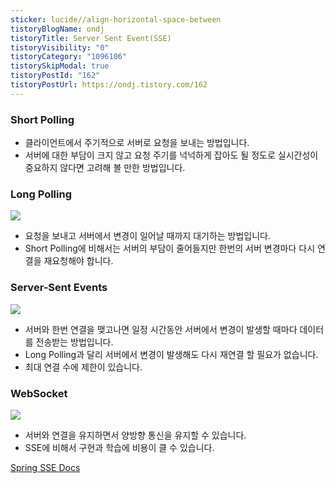 ```yaml
---
sticker: lucide//align-horizontal-space-between
tistoryBlogName: ondj
tistoryTitle: Server Sent Event(SSE)
tistoryVisibility: "0"
tistoryCategory: "1096106"
tistorySkipModal: true
tistoryPostId: "162"
tistoryPostUrl: https://ondj.tistory.com/162
---
```

### Short Polling

- 클라이언트에서 주기적으로 서버로 요청을 보내는 방법입니다.
- 서버에 대한 부담이 크지 않고 요청 주기를 넉넉하게 잡아도 될 정도로 실시간성이 중요하지 않다면 고려해 볼 만한 방법입니다.

### Long Polling

![](https://velog.velcdn.com/images/xogml951/post/337d903c-82d4-4720-b85f-44933b2c844e/image.png)

- 요청을 보내고 서버에서 변경이 일어날 때까지 대기하는 방법입니다.
- Short Polling에 비해서는 서버의 부담이 줄어들지만 한번의 서버 변경마다 다시 연결을 재요청해야 합니다.

### Server-Sent Events

![](https://velog.velcdn.com/images/xogml951/post/7c840333-6672-4cc2-954d-4b937cdb7f31/image.png)

- 서버와 한번 연결을 맺고나면 일정 시간동안 서버에서 변경이 발생할 때마다 데이터를 전송받는 방법입니다.
- Long Polling과 달리 서버에서 변경이 발생해도 다시 재연결 할 필요가 없습니다.
- 최대 연결 수에 제한이 있습니다.

### WebSocket

![](https://velog.velcdn.com/images/xogml951/post/4a3e14f3-8ff7-4924-9f96-eb9253b19618/image.png)

- 서버와 연결을 유지하면서 양방향 통신을 유지할 수 있습니다.
- SSE에 비해서 구현과 학습에 비용이 클 수 있습니다.


[Spring SSE Docs](https://www.baeldung.com/spring-server-sent-events)